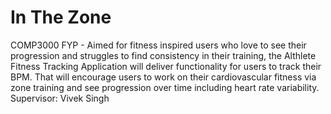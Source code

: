 # In The Zone
COMP3000 FYP - Aimed for fitness inspired users who love to see their progression and struggles to find consistency in their training, the Althlete Fitness Tracking Application will deliver functionality for users to track their BPM. That will encourage users to work on their cardiovascular fitness via zone training and see progression over time including heart rate variability.  
Supervisor: Vivek Singh
